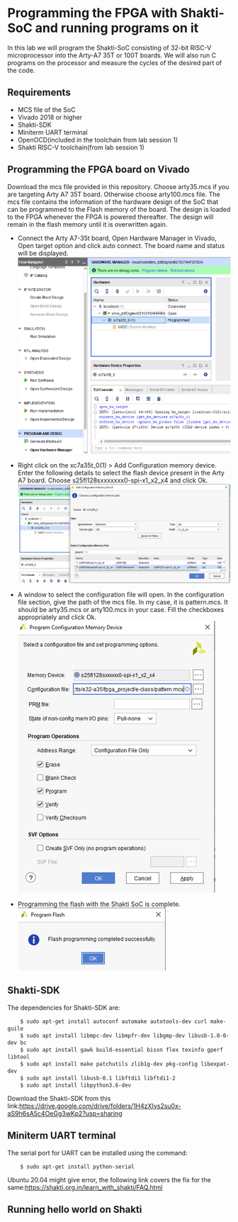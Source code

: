 Programming the FPGA with Shakti-SoC and running programs on it
===============================================================
In this lab we will program the Shakti-SoC consisting of 32-bit RISC-V microprocessor into the Arty-A7 35T or 100T boards. We will also run C programs on the processor and measure the cycles of the desired part of the code.

Requirements
------------
* MCS file of the SoC
* Vivado 2018 or higher
* Shakti-SDK
* Miniterm UART terminal
* OpenOCD(included in the toolchain from lab session 1)
* Shakti RISC-V toolchain(from lab session 1)

Programming the FPGA board on Vivado
------------------------------------
Download the mcs file provided in this repository. Choose arty35.mcs if you are targeting Arty A7 35T board. Otherwise choose arty100.mcs file. The mcs file contains the information of the hardware design of the SoC that can be programmed to the Flash memory of the board. The design is loaded to the FPGA whenever the FPGA is powered thereafter. The design will remain in the flash memory until it is overwritten again.
<br/>
* Connect the Arty A7-35t board, Open Hardware Manager in Vivado, Open target option and click auto connect. The board name and status will be displayed.
![](https://github.com/ashuthosh-mr/RISC-V-On-FPGA-Labs/blob/main/Labs/screenshots/Screenshot%202022-03-31%20093906.png)

* Right click on the xc7a35t_0(1) > Add Configuration memory device. Enter the following details to select the flash device present in the Arty A7 board. Choose s25fl128sxxxxxxx0-spi-x1_x2_x4 and click Ok.
![](https://github.com/ashuthosh-mr/RISC-V-On-FPGA-Labs/blob/main/Labs/screenshots/Screenshot%202022-03-31%20094027.png)

* A window to select the configuration file will open. In the configuration file section, give the path of the mcs file. In my case, it is pattern.mcs. It should be arty35.mcs or arty100.mcs in your case. Fill the checkboxes appropriately and click Ok.
![](https://github.com/ashuthosh-mr/RISC-V-On-FPGA-Labs/blob/main/Labs/screenshots/Screenshot%202022-03-31%20094147.png)

* Programming the flash with the Shakti SoC is complete.
![](https://github.com/ashuthosh-mr/RISC-V-On-FPGA-Labs/blob/main/Labs/screenshots/Screenshot%202022-03-31%20094257.png)

Shakti-SDK
----------
The dependencies for Shakti-SDK are:

        $ sudo apt-get install autoconf automake autotools-dev curl make-guile
        $ sudo apt install libmpc-dev libmpfr-dev libgmp-dev libusb-1.0-0-dev bc
        $ sudo apt install gawk build-essential bison flex texinfo gperf libtool
        $ sudo apt install make patchutils zlib1g-dev pkg-config libexpat-dev
        $ sudo apt install libusb-0.1 libftdi1 libftdi1-2
        $ sudo apt install libpython3.6-dev

Download the Shakti-SDK from this link:https://drive.google.com/drive/folders/1H4zXIys2su0x-aS9h6sA5c4OeGg3wKp2?usp=sharing  

Miniterm UART terminal
----------------------
The serial port for UART can be installed using the command:

        $ sudo apt-get install python-serial

Ubuntu 20.04 might give error, the following link covers the fix for the same:https://shakti.org.in/learn_with_shakti/FAQ.html


Running hello world on Shakti
-----------------------------
